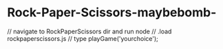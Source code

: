 # Rock-Paper-Scissors-maybebomb-
// navigate to RockPaperScissors dir and run node
// .load rockpaperscissors.js
// type playGame('yourchoice');
